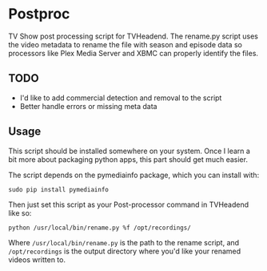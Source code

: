 # Postproc

TV Show post processing script for TVHeadend.  The rename.py script uses the video metadata to rename the file with season and episode data so processors like Plex Media Server and XBMC can properly identify the files.

## TODO

* I'd like to add commercial detection and removal to the script
* Better handle errors or missing meta data

## Usage

This script should be installed somewhere on your system.  Once I learn a bit more about packaging python apps, this part should get much easier.

The script depends on the pymediainfo package, which you can install with:

	sudo pip install pymediainfo

Then just set this script as your Post-processor command in TVHeadend like so:

	python /usr/local/bin/rename.py %f /opt/recordings/

Where `/usr/local/bin/rename.py` is the path to the rename script, and `/opt/recordings` is the output directory where you'd like your renamed videos written to.